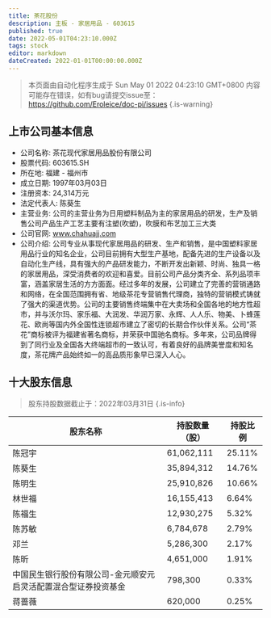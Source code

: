 ```yaml
---
title: 茶花股份
description: 主板 - 家居用品 - 603615
published: true
date: 2022-05-01T04:23:10.000Z
tags: stock
editor: markdown
dateCreated: 2022-01-01T00:00:00.000Z
---
```


> 本页面由自动化程序生成于 Sun May 01 2022 04:23:10 GMT+0800
> 内容可能存在错误，如有bug请提交issue至：https://github.com/Eroleice/doc-pi/issues
{.is-warning}

## 上市公司基本信息
- 公司名称: 茶花现代家居用品股份有限公司
- 股票代码: 603615.SH
- 所在地: 福建 - 福州市
- 成立日期: 1997年03月03日
- 注册资本: 24,314万元
- 法定代表人: 陈葵生
- 主营业务: 公司的主营业务为日用塑料制品为主的家居用品的研发，生产及销售公司产品生产工艺主要有注塑(吹塑)，吹膜和布艺加工三大类
- 公司官网: www.chahuajj.com
- 公司介绍: 公司专业从事现代家居用品的研发、生产和销售，是中国塑料家居用品行业的知名企业，公司目前拥有大型生产基地，配备先进的生产设备以及自动化生产线，具有强大的产品研发能力，不断开发出新颖、时尚、独具一格的家居用品，深受消费者的欢迎和喜爱。目前公司产品分类齐全、系列品项丰富，涵盖家居生活的方方面面。经过多年的发展，公司建立了完善的营销通路和网络，在全国范围拥有省、地级茶花专营销售代理商，独特的营销模式铸就了强大的渠道优势。公司的主要销售终端集中在大卖场和全国各地的地方性超市，并与沃尔玛、家乐福、大润发、华润万家、永辉、人人乐、物美、卜蜂莲花、欧尚等国内外全国性连锁超市建立了密切的长期合作伙伴关系。公司“茶花”商标被评为福建省著名商标，并荣获中国驰名商标。多年来，公司品牌得到了同行业及全国各大终端超市的一致认可，有着良好的品牌美誉度和知名度，茶花牌产品始终如一的高品质形象早已深入人心。


## 十大股东信息
> 股东持股数据截止于：2022年03月31日
{.is-info}

| 股东名称 | 持股数量（股） | 持股比例 |
| --- | --- | --- |
| 陈冠宇 | 61,062,111 | 25.11% |
| 陈葵生 | 35,894,312 | 14.76% |
| 陈明生 | 25,910,826 | 10.66% |
| 林世福 | 16,155,413 | 6.64% |
| 陈福生 | 12,930,275 | 5.32% |
| 陈苏敏 | 6,784,678 | 2.79% |
| 邓兰 | 5,286,300 | 2.17% |
| 陈昕 | 4,651,000 | 1.91% |
| 中国民生银行股份有限公司-金元顺安元启灵活配置混合型证券投资基金 | 798,300 | 0.33% |
| 蒋蔷薇 | 620,000 | 0.25% |




